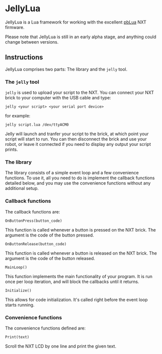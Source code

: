 JellyLua
========

JellyLua is a Lua framework for working with the excellent 
[pbLua](http://hempeldesigngroup.com/lego/pblua/) NXT firmware.

Please note that JellyLua is still in an early alpha stage, and
anything could change between versions.

Instructions
------------

JellyLua comprises two parts: The library and the `jelly` tool.

### The `jelly` tool

`jelly` is used to upload your script to the NXT. You can connect your
NXT brick to your computer with the USB cable and type:

    jelly <your script> <your serial port device>

for example:

    jelly script.lua /dev/ttyACM0

Jelly will launch and tranfer your script to the brick, at which point
your script will start to run. You can then disconnect the brick and
use your robot, or leave it connected if you need to display any output
your script prints.

### The library

The library consists of a simple event loop and a few convenience
functions. To use it, all you need to do is implement the callback
functions detailed below, and you may use the convenience functions
without any additional setup.

### Callback functions

The callback functions are:

`OnButtonPress(button_code)`

This function is called whenever a button is pressed on the NXT brick.
The argument is the code of the button pressed.

`OnButtonRelease(button_code)`

This function is called whenever a button is released on the NXT brick.
The argument is the code of the button released.

`MainLoop()`

This function implements the main functionality of your program. It is
run once per loop iteration, and will block the callbacks until it
returns.

`Initialize()`

This allows for code initialization. It's called right before the event
loop starts running.

### Convenience functions

The convenience functions defined are:

`Print(text)`

Scroll the NXT LCD by one line and print the given text.

